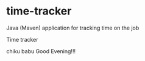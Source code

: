 # time-tracker
Java (Maven) application for tracking time on the job

Time tracker

chiku babu Good Evening!!!
